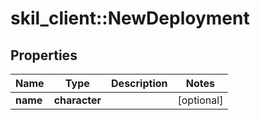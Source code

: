 # skil_client::NewDeployment

## Properties
Name | Type | Description | Notes
------------ | ------------- | ------------- | -------------
**name** | **character** |  | [optional] 


